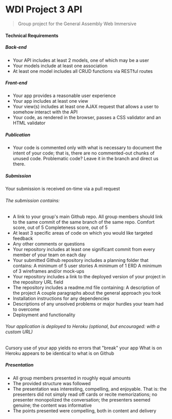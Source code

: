 # WDI Project 3 API
> Group project for the General Assembly Web Immersive

#### Technical Requirements

##### Back-end

* Your API includes at least 2 models, one of which may be a user
* Your models include at least one association
* At least one model includes all CRUD functions via RESTful routes

##### Front-end

* Your app provides a reasonable user experience
* Your app includes at least one view
* Your view(s) includes at least one AJAX request that allows a user to somehow interact with the API
* Your code, as rendered in the browser, passes a CSS validator and an HTML validator

##### Publication

* Your code is commented only with what is necessary to document the intent of your code; that is, there are no commented-out chunks of unused code.
Problematic code? Leave it in the branch and direct us there.

##### Submission

Your submission is received on-time via a pull request

###### The submission contains:
* A link to your group's main Github repo. All group members should link to the same commit of the same branch of the same repo.
Comfort score, out of 5
Completeness score, out of 5
* At least 3 specific areas of code on which you would like targeted feedback
* Any other comments or questions
* Your repository includes at least one significant commit from every member of your team on each day
* Your submitted Github repository includes a planning folder that contains:
A minimum of 5 user stories
A minimum of 1 ERD
A minimum of 3 wireframes and/or mock-ups
* Your repository includes a link to the deployed version of your project in the repository URL field
* The repository includes a readme.md file containing:
A description of the project
A couple paragraphs about the general approach you took
* Installation instructions for any dependencies
* Descriptions of any unsolved problems or major hurdles your team had to overcome
* Deployment and functionality

###### Your application is deployed to Heroku (optional, but encouraged: with a custom URL)
Cursory use of your app yields no errors that "break" your app
What is on Heroku appears to be identical to what is on Github

##### Presentation

* All group members presented in roughly equal amounts
* The provided structure was followed
* The presentation was interesting, compelling, and enjoyable. That is: the presenters did not simply read off cards or recite memorizations; no presenter monopolized the conversation; the presenters seemed genuine; the content was informative
* The points presented were compelling, both in content and delivery
